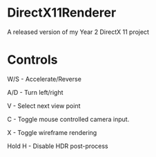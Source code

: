 # DirectX11Renderer
A released version of my Year 2 DirectX 11 project

# Controls
W/S - Accelerate/Reverse

A/D - Turn left/right

V - Select next view point

C - Toggle mouse controlled camera input.

X - Toggle wireframe rendering

Hold H - Disable HDR post-process
